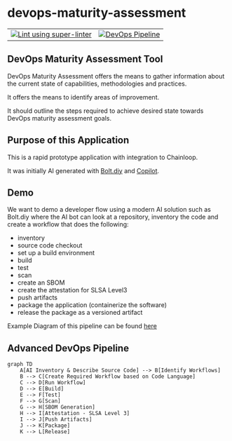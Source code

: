 # devops-maturity-assessment

|                                                                                                                                                                                                                      |                                                                                                                                                                                                                                |
| -------------------------------------------------------------------------------------------------------------------------------------------------------------------------------------------------------------------- | ------------------------------------------------------------------------------------------------------------------------------------------------------------------------------------------------------------------------------ |
| [![Lint using super-linter](https://github.com/arena-si-devops/devops-maturity-model/actions/workflows/linter.yml/badge.svg)](https://github.com/arena-si-devops/devops-maturity-model/actions/workflows/linter.yml) | [![DevOps Pipeline](https://github.com/arena-si-devops/devops-maturity-model/actions/workflows/devops-pipeline.yml/badge.svg)](https://github.com/arena-si-devops/devops-maturity-model/actions/workflows/devops-pipeline.yml) |

## DevOps Maturity Assessment Tool
DevOps Maturity Assessment offers the means to gather information about the current state of capabilities, methodologies and practices.

It offers the means to identify areas of improvement.

It should outline the steps required to achieve desired state towards DevOps maturity assessment goals.

## Purpose of this Application
This is a rapid prototype application with integration to Chainloop. 

It was initially AI generated with [Bolt.diy](https://github.com/stackblitz-labs/bolt.diy) and [Copilot](https://copilot.microsoft.com/).

## Demo

We want to demo a developer flow using a modern AI solution such as Bolt.diy where the AI bot can look at a repository, inventory the code and create a workflow that does the following:

- inventory
- source code checkout
- set up a build environment
- build
- test
- scan
- create an SBOM
- create the attestation for SLSA Level3
- push artifacts
- package the application (containerize the software)
- release the package as a versioned artifact

Example Diagram of this pipeline can be found [here](https://github.com/arena-si-devops/docs/blob/main/DevOps-Best-Practice/ai-advanced-pipeline.md)

## Advanced DevOps Pipeline

```mermaid
graph TD
    A[AI Inventory & Describe Source Code] --> B[Identify Workflows]
    B --> C[Create Required Workflow based on Code Language]
    C --> D[Run Workflow]
    D --> E[Build]
    E --> F[Test]
    F --> G[Scan]
    G --> H[SBOM Generation]
    H --> I[Attestation - SLSA Level 3]
    I --> J[Push Artifacts]
    J --> K[Package]
    K --> L[Release]
```
